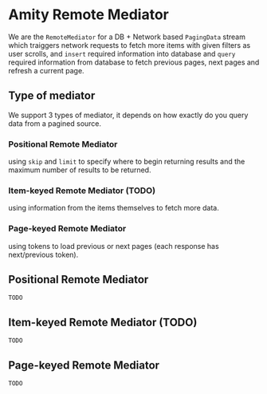 # Amity Remote Mediator

We are the `RemoteMediator` for a DB + Network based `PagingData` stream which traiggers network requests to fetch more items with given filters as user scrolls, and `insert` required information into database and `query` required information from database to fetch previous pages, next pages and refresh a current page.

## Type of mediator

We support 3 types of mediator, it depends on how exactly do you query data from a pagined source.

### Positional Remote Mediator

using `skip` and `limit` to specify where to begin returning results and the maximum number of results to be returned.

### Item-keyed Remote Mediator (TODO)

using information from the items themselves to fetch more data.

### Page-keyed Remote Mediator

using tokens to load previous or next pages (each response has next/previous token).

## Positional Remote Mediator

```text
TODO
```

## Item-keyed Remote Mediator (TODO)

```text
TODO
```

## Page-keyed Remote Mediator

```text
TODO
```
